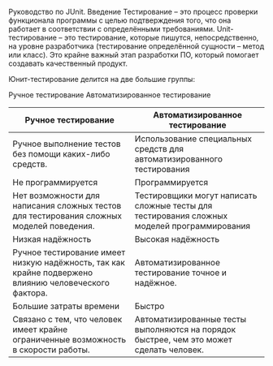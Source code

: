 Руководство по JUnit. Введение
Тестирование – это процесс проверки функционала программы с целью подтверждения
того, что она работает в соответствии с определёнными требованиями.
Unit-тестирование – это тестирование, которые пишутся, непосредственно, на
уровне разработчика (тестирование определённой сущности – метод или класс). Это
крайне важный этап разработки ПО, который помогает создавать качественный
продукт.

Юнит-тестирование делится на две большие группы:

Ручное тестирование
Автоматизированное тестирование

| Ручное тестирование	                                                                                  | Автоматизированное тестирование                                                             |
|-------------------------------------------------------------------------------------------------------|---------------------------------------------------------------------------------------------|
| Ручное выполнение тестов без помощи каких-либо средств.                                               | Использование специальных средств для автоматизированного тестирования                      |
| Не программируется                                                                                    | Программируется                                                                             |
| Нет возможности для написания сложных тестов для тестирования сложных моделей поведения.              | Тестировщики могут написать сложные тесты для тестирования сложных моделей программирования |
| Низкая надёжность                                                                                     | Высокая надёжность                                                                          |
| Ручное тестирование имеет низкую надёжность, так как крайне подвержено влиянию человеческого фактора. | Автоматизированное тестирование точное и надёжное.                                          |
| Большие затраты времени                                                                               | Быстро                                                                                      |
| Связано с тем, что человек имеет крайне ограниченные возможность в скорости работы.                   | Автоматизированные тесты выполняются на порядок быстрее, чем это может сделать человек.     |
